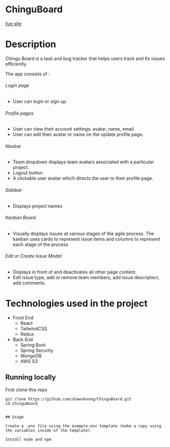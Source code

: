 # ChinguBoard

[live site](https://chinguboard.vercel.app/)

# Description
Chingu Board is a task and bug tracker that helps users track and fix issues efficiently.  

The app consists of :

###### Login page  
* User can login or sign up. 

###### Profile pages  
* User can view their account settings: avatar, name, email 
* User can edit their avatar or name on the update profile page. 

###### Navbar 
* Team dropdown displays team avatars associated with a particular project. 
* Logout button
* A clickable user avatar which directs the user to their profile page.

###### Sidebar
* Displays project names

###### Kanban Board
* Visually displays issues at various stages of the agile process. The kanban uses cards to represent issue items and columns to represent each stage of the process

###### Edit or Create Issue Modal
* Displays in front of and deactivates all other page content. 
* Edit issue type, add or remove team members, add issue description, add comments. 

# Technologies used in the project
* Front End 
  * React
  * TailwindCSS
  * Redux
* Back End
  * Spring Boot
  * Spring Security
  * MongoDB
  * AWS S3

## Running locally
First clone this repo
```
git clone https://github.com/shawnkoong/ChinguBoard.git
cd ChinguBoard


## Usage

Create a .env file using the example.env template (make a copy using the variables inside of the template)

Install node and npm

```
